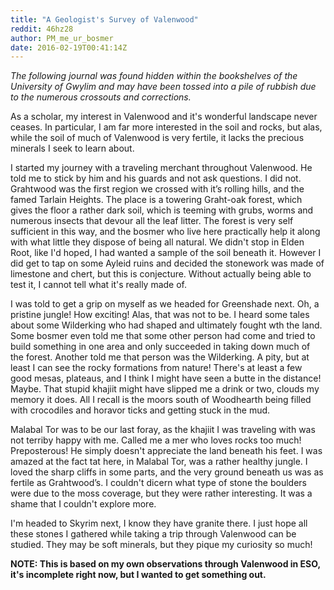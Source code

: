 ```yaml
---
title: "A Geologist's Survey of Valenwood"
reddit: 46hz28
author: PM_me_ur_bosmer
date: 2016-02-19T00:41:14Z
---
```


*The following journal was found hidden within the bookshelves of the University of Gwylim and may have been tossed into a pile of rubbish due to the numerous crossouts and corrections.*

As a scholar, my interest in Valenwood and it's wonderful landscape never ceases. In particular, I am far more interested in the soil and rocks, but alas, while the soil of much of Valenwood is very fertile, it lacks the precious minerals I seek to learn about.

I started my journey with a traveling merchant throughout Valenwood. He told me to stick by him and his guards and not ask questions. I did not. Grahtwood was the  first region we crossed with it’s rolling hills, and the famed Tarlain Heights. The place is a towering Graht-oak forest, which gives the floor a rather dark soil, which is teeming with grubs, worms and numerous insects that devour all the leaf litter. The forest is very self sufficient in this way, and the bosmer who live here practically help it along with what little they dispose of being all natural. We didn't stop in Elden Root, like I'd hoped,  I had wanted a sample of the soil beneath it. However I did get to tap on some Ayleid ruins and decided the stonework was made of limestone and chert, but this is conjecture. Without actually being able to test it, I cannot tell what it's really made of.

I was told to get a grip on myself as we headed for Greenshade next. Oh, a pristine jungle! How exciting!  Alas, that was not to be. I heard some tales about some Wilderking who had shaped and ultimately fought wth the land. Some bosmer even told me that some other person had come and tried to build something in one area and only succeeded in taking down much of the forest. Another told me that person was the Wilderking. A pity, but at least I can see the rocky formations from nature! There's at least a few good mesas, plateaus,  and I think I might have seen a butte in the distance! Maybe. That stupid khajiit might have slipped me a drink or two, clouds my memory it does. All I recall is the moors south of Woodhearth being filled with crocodiles and horavor ticks and getting stuck in the mud.

Malabal Tor was to be our last foray, as the khajiit I was traveling with was not terriby happy with me. Called me a mer who loves rocks too much! Preposterous!  He simply doesn't appreciate the land beneath his feet. I was amazed at the fact tat here, in Malabal Tor, was a rather healthy jungle. I loved the sharp cliffs in some parts, and the very ground beneath us was as fertile as Grahtwood’s. I couldn't dicern what type of stone the boulders were due to the moss coverage, but they were rather interesting. It was a shame that I couldn't explore more.

I'm headed to Skyrim next, I know they have granite there. I just hope all these stones I gathered while taking a trip through Valenwood can be studied. They may be soft minerals, but they pique my curiosity so much!

**NOTE: This is based on my own observations through Valenwood in ESO, it's incomplete right now, but I wanted to get something out.**
